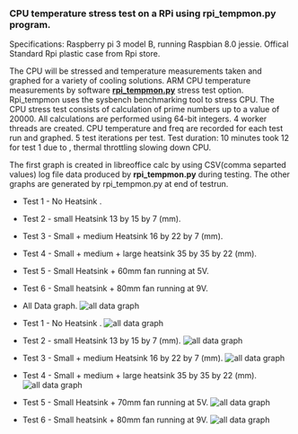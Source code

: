 ### CPU temperature stress test on a RPi using **rpi_tempmon.py** program.


Specifications: Raspberry pi 3 model B, running Raspbian 8.0 jessie.
Offical Standard Rpi plastic case from Rpi store.

The CPU will be stressed and temperature measurements taken and graphed for
a variety of cooling solutions.
ARM CPU temperature measurements by software **[rpi_tempmon.py](https://github.com/gavinlyonsrepo/raspberrypi_tempmon)** stress test  option.
Rpi_tempmon uses the sysbench benchmarking tool to stress CPU.
The CPU stress test consists of calculation of prime numbers up to a value of 20000. 
All calculations are performed using 64-bit integers. 4 worker threads are created.
CPU temperature and freq are recorded for each test run and graphed.
5 test iterations per test. Test duration: 10 minutes took 12 for test 1 due to ,
thermal throttling slowing down CPU.

The first graph is created in libreoffice calc by using CSV(comma separted values) 
log file data produced by **rpi_tempmon.py** during testing.
The other graphs are generated by rpi_tempmon.py at end of testrun.

* Test 1 - No Heatsink .
* Test 2 - small Heatsink 13 by 15 by 7 (mm).
* Test 3 - Small + medium Heatsink 16 by 22 by 7 (mm).
* Test 4 - Small + medium + large heatsink  35 by 35 by 22 (mm).
* Test 5 - Small Heatsink + 60mm fan running at 5V.
* Test 6 - Small heatsink + 80mm fan running at 9V.

* All Data graph.
![all data graph](https://raw.githubusercontent.com/gavinlyonsrepo/raspberrypi_tempmon/master/stresstestdata/alldata.jpg)

* Test 1 - No Heatsink .
![all data graph](https://raw.githubusercontent.com/gavinlyonsrepo/raspberrypi_tempmon/master/stresstestdata/test1.jpg)

* Test 2 - small Heatsink 13 by 15 by 7 (mm).
![all data graph](https://raw.githubusercontent.com/gavinlyonsrepo/raspberrypi_tempmon/master/stresstestdata/test2.jpg)

* Test 3 - Small + medium Heatsink 16 by 22 by 7 (mm).
![all data graph](https://raw.githubusercontent.com/gavinlyonsrepo/raspberrypi_tempmon/master/stresstestdata/test3.jpg)

* Test 4 - Small + medium + large heatsink  35 by 35 by 22 (mm).
![all data graph](https://raw.githubusercontent.com/gavinlyonsrepo/raspberrypi_tempmon/master/stresstestdata/test4.jpg)

* Test 5 - Small Heatsink + 70mm fan running at 5V.
![all data graph](https://raw.githubusercontent.com/gavinlyonsrepo/raspberrypi_tempmon/master/stresstestdata/test5.jpg)

* Test 6 - Small heatsink + 80mm fan running at 9V.
![all data graph](https://raw.githubusercontent.com/gavinlyonsrepo/raspberrypi_tempmon/master/stresstestdata/test6.jpg)

